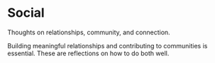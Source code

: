 # Social

Thoughts on relationships, community, and connection.

Building meaningful relationships and contributing to communities is essential. These are reflections on how to do both well.

